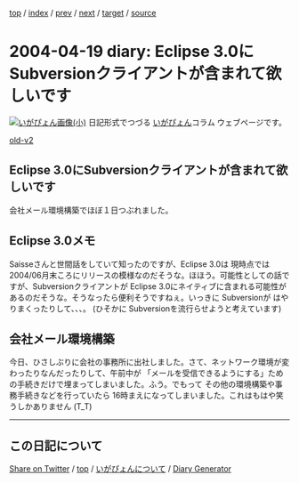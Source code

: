 [top](https://igapyon.github.io/diary/) 
 / [index](https://igapyon.github.io/diary/2004/index.html) 
 / [prev](https://igapyon.github.io/diary/2004/ig040418.html) 
 / [next](https://igapyon.github.io/diary/2004/ig040420.html) 
 / [target](https://igapyon.github.io/diary/2004/ig040419.html) 
 / [source](https://github.com/igapyon/diary/blob/gh-pages/2004/ig040419.html.src.md) 

2004-04-19 diary: Eclipse 3.0にSubversionクライアントが含まれて欲しいです
=====================================================================================================
[![いがぴょん画像(小)](https://igapyon.github.io/diary/images/iga200306s.jpg "いがぴょん")](https://igapyon.github.io/diary/memo/memoigapyon.html) 日記形式でつづる [いがぴょん](https://igapyon.github.io/diary/memo/memoigapyon.html)コラム ウェブページです。

[old-v2](ig040419-orig.html)

## Eclipse 3.0にSubversionクライアントが含まれて欲しいです

会社メール環境構築でほぼ１日つぶれました。


## Eclipse 3.0メモ

Saisseさんと世間話をしていて知ったのですが、Eclipse 3.0は 現時点では 2004/06月末ころにリリースの模様なのだそうな。ほほう。可能性としての話ですが、Subversionクライアントが
Eclipse 3.0にネイティブに含まれる可能性があるのだそうな。そうなったら便利そうですねぇ。いっきに
Subversionが はやりまくったりして、、、。 (ひそかに Subversionを流行らせようと考えています)

## 会社メール環境構築

今日、ひさしぶりに会社の事務所に出社しました。さて、ネットワーク環境が変わったりなんだったりして、午前中が 「メールを受信できるようにする」ための手続きだけで埋まってしまいました。ふう。でもって その他の環境構築や事務手続きなどを行っていたら 16時まえになってしまいました。これはもはや笑うしかありません
(T_T)

----------------------------------------------------------------------------------------------------

## この日記について

[Share on Twitter](https://twitter.com/intent/tweet?hashtags=igapyon%2Cdiary%2C%E3%81%84%E3%81%8C%E3%81%B4%E3%82%87%E3%82%93&text=Eclipse+3.0%E3%81%ABSubversion%E3%82%AF%E3%83%A9%E3%82%A4%E3%82%A2%E3%83%B3%E3%83%88%E3%81%8C%E5%90%AB%E3%81%BE%E3%82%8C%E3%81%A6%E6%AC%B2%E3%81%97%E3%81%84%E3%81%A7%E3%81%99&url=https%3A%2F%2Figapyon.github.io%2Fdiary%2F2004%2Fig040419.html) / [top](../index.html/) / [いがぴょんについて](https://igapyon.github.io/diary/memo/memoigapyon.html) / [Diary Generator](https://github.com/igapyon/igapyonv3)
